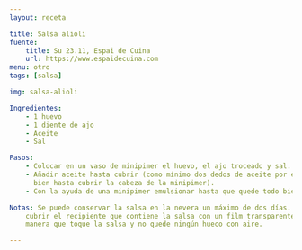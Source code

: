```yaml
---
layout: receta

title: Salsa alioli
fuente:
    title: Su 23.11, Espai de Cuina
    url: https://www.espaidecuina.com
menu: otro
tags: [salsa]

img: salsa-alioli

Ingredientes:
    - 1 huevo
    - 1 diente de ajo
    - Aceite
    - Sal

Pasos:
    - Colocar en un vaso de minipimer el huevo, el ajo troceado y sal.
    - Añadir aceite hasta cubrir (como mínimo dos dedos de aceite por encima, o
      bien hasta cubrir la cabeza de la minipimer).
    - Con la ayuda de una minipimer emulsionar hasta que quede todo bien ligado.

Notas: Se puede conservar la salsa en la nevera un máximo de dos días. Para ello
    cubrir el recipiente que contiene la salsa con un film transparente, de
    manera que toque la salsa y no quede ningún hueco con aire.

---
```

